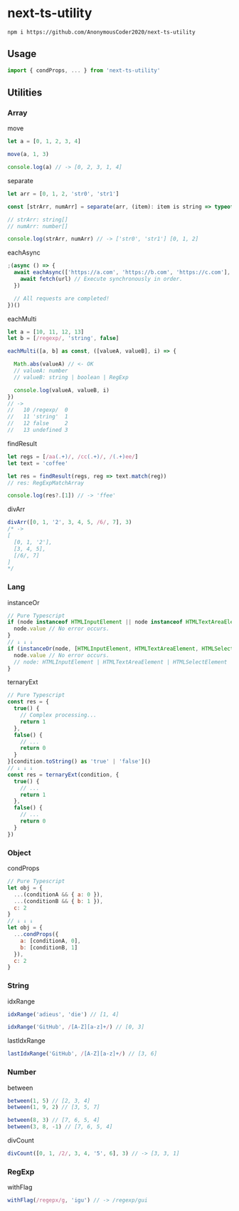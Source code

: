 # next-ts-utility

```
npm i https://github.com/AnonymousCoder2020/next-ts-utility
```

## Usage

```js
import { condProps, ... } from 'next-ts-utility'
```

## Utilities

### Array

move

```js
let a = [0, 1, 2, 3, 4]

move(a, 1, 3)

console.log(a) // -> [0, 2, 3, 1, 4]
```

separate

```js
let arr = [0, 1, 2, 'str0', 'str1']

const [strArr, numArr] = separate(arr, (item): item is string => typeof item === 'string')

// strArr: string[]
// numArr: number[]

console.log(strArr, numArr) // -> ['str0', 'str1'] [0, 1, 2]
```

eachAsync

```js
;(async () => {
  await eachAsync(['https://a.com', 'https://b.com', 'https://c.com'], async url => {
    await fetch(url) // Execute synchronously in order.
  })

  // All requests are completed!
})()
```

eachMulti

```js
let a = [10, 11, 12, 13]
let b = [/regexp/, 'string', false]

eachMulti([a, b] as const, ([valueA, valueB], i) => {

  Math.abs(valueA) // <- OK
  // valueA: number
  // valueB: string | boolean | RegExp

  console.log(valueA, valueB, i)
})
// ->
//   10 /regexp/  0
//   11 'string'  1
//   12 false     2
//   13 undefined 3
```

findResult

```js
let regs = [/aa(.+)/, /cc(.+)/, /(.+)ee/]
let text = 'coffee'

let res = findResult(regs, reg => text.match(reg))
// res: RegExpMatchArray

console.log(res?.[1]) // -> 'ffee'
```

divArr

```js
divArr([0, 1, '2', 3, 4, 5, /6/, 7], 3)
/* ->
[
  [0, 1, '2'],
  [3, 4, 5],
  [/6/, 7]
]
*/
```

### Lang

instanceOr

```js
// Pure Typescript
if (node instanceof HTMLInputElement || node instanceof HTMLTextAreaElement || node instanceof HTMLSelectElement) {
  node.value // No error occurs.
}
// ↓ ↓ ↓
if (instanceOr(node, [HTMLInputElement, HTMLTextAreaElement, HTMLSelectElement])) {
  node.value // No error occurs.
  // node: HTMLInputElement | HTMLTextAreaElement | HTMLSelectElement
}
```

ternaryExt

```js
// Pure Typescript
const res = {
  true() {
    // Complex processing...
    return 1
  },
  false() {
    // ...
    return 0
  }
}[condition.toString() as 'true' | 'false']()
// ↓ ↓ ↓
const res = ternaryExt(condition, {
  true() {
    // ...
    return 1
  },
  false() {
    // ...
    return 0
  }
})
```

### Object

condProps

```js
// Pure Typescript
let obj = {
  ...(conditionA && { a: 0 }),
  ...(conditionB && { b: 1 }),
  c: 2
}
// ↓ ↓ ↓
let obj = {
  ...condProps({
    a: [conditionA, 0],
    b: [conditionB, 1]
  }),
  c: 2
}
```

### String

idxRange

```js
idxRange('adieus', 'die') // [1, 4]

idxRange('GitHub', /[A-Z][a-z]+/) // [0, 3]
```

lastIdxRange

```js
lastIdxRange('GitHub', /[A-Z][a-z]+/) // [3, 6]
```

### Number

between

```js
between(1, 5) // [2, 3, 4]
between(1, 9, 2) // [3, 5, 7]

between(8, 3) // [7, 6, 5, 4]
between(3, 8, -1) // [7, 6, 5, 4]
```

divCount

```js
divCount([0, 1, /2/, 3, 4, '5', 6], 3) // -> [3, 3, 1]
```

### RegExp

withFlag

```js
withFlag(/regepx/g, 'igu') // -> /regexp/gui
```
